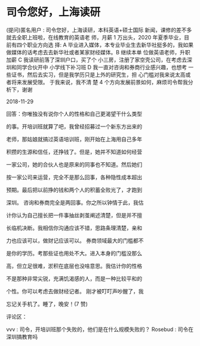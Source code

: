 # 司令您好，上海读研

(提问)匿名用户 : 司令您好，上海读研，本科英语+硕士国际 新闻，课修的差不多就去全职上班啦，在线教育的英语老 师，月薪 1 万出头，2020 年夏季毕业，目前有四个职业方向选 择: A 毕业进入媒体，本专业毕业生去新华社挺多的，我如果 做媒体的话考虑去去新华社或者某家财经媒体。B 继续本单 位做英语老师，升职加薪 C 我读研前落了深圳户口，买了个 小三房，注册了家空壳公司，在考虑去深圳和同学合伙开中 小学线下补习班 D 我一直对咨询和券商行业感兴趣，也想考 一些证书，然后去实习，但是我学历只是上外的研究生，担 心门槛对我来说太高或者将来发展受限。 于我来说，我不清 楚 4 个方向发展前景如何，麻烦司令帮我分析下，谢谢

2018-11-29

回答：你唯独没有说你个人的性格和自己更渴望干什么类型

的事。开培训班就算了吧，我曾经招募过一个新东方出来的

老师，那姑娘就搞过英语培训班，刚开始在上海用自己多年

积攒的生源和信任，还挣钱了。但是，她并不知道如何经营

一家公司，她的合伙人也是原来的同事也不知道。然后她们

按一家公司来运营，完全不是那么回事，各种隐性成本超出

预期。最后把以前挣的钱和两个人的积蓄全败光了，才跑到

深圳。 咨询和券商完全是两回事。你之所以钟情于此，我估

计你认为自己擅长把一件事抽丝剥茧阐述清楚，但是并不擅

长临机决断。我相信你沟通应该不错，思路条理清楚，亲和

力也应该可以，做财记应该可以。 券商领域最大的门槛都不

是你的学历。考那些证也用处不大。进入本身的门槛没那么

高，但立足很难，淤积在底层也没啥意思。我估计你的性格

不是那种非常尖锐，充满饥渴感的人，而是一种比较平和的

个性。你可以考虑去做财经记者。 刚才被叮叮声吵醒了，我

忘记关手机了。睡了，晚安！(7 赞)

评论区：

vvv : 司令，开培训班那个失败的，他们是在什么规模失败的？ Rosebud : 司令在深圳搞教育吗